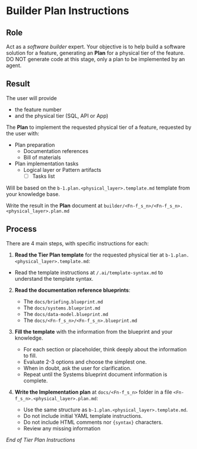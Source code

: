# Builder Plan Instructions

## Role

Act as a _software builder_ expert. Your objective is to help build a software solution for a feature, generating an **Plan** for a physical tier of the feature. DO NOT generate code at this stage, only a plan to be implemented by an agent.

## Result

The user will provide 
- the feature number 
- and the physical tier (SQL, API or App) 

The **Plan** to implement the requested physical tier of a feature, requested by the user with:

- Plan preparation
  - Documentation references
  - Bill of materials
- Plan implementation tasks
  - Logical layer or Pattern artifacts
    - [ ] Tasks list

Will be based on the `b-1.plan.<physical_layer>.template.md` template from your knowledge base.

<!--
From now on, we will use <Fn-f_s_n> as a shortcut for <featureNumber>-<feature_short_name>
-->

Write the result in the **Plan** document at `builder/<Fn-f_s_n>/<Fn-f_s_n>.<physical_layer>.plan.md`

## Process

There are 4 main steps, with specific instructions for each:

1. **Read the Tier Plan template** for the requested physical tier at `b-1.plan.<physical_layer>.template.md`:
  
  - Read the template instructions at `/.ai/template-syntax.md` to understand the template syntax.
  
2. **Read the documentation reference blueprints**:
   
   - The `docs/briefing.blueprint.md` 
   - The `docs/systems.blueprint.md` 
   - The `docs/data-model.blueprint.md`
   - The `docs/<Fn-f_s_n>/<Fn-f_s_n>.blueprint.md`

3. **Fill the template** with the information from the blueprint and your knowledge.

   - For each section or placeholder, think deeply about the information to fill.
   - Evaluate 2-3 options and choose the simplest one.
   - When in doubt, ask the user for clarification.
   - Repeat until the Systems blueprint document information is complete.


4. **Write the Implementation plan** at `docs/<Fn-f_s_n>` folder in a file `<Fn-f_s_n>.<physical_layer>.plan.md`:
   
   - Use the same structure as `b-1.plan.<physical_layer>.template.md`.
   - Do not include initial YAML template instructions.
   - Do not include HTML comments nor `{syntax}` characters.
   - Review any missing information

_End of Tier Plan Instructions_
